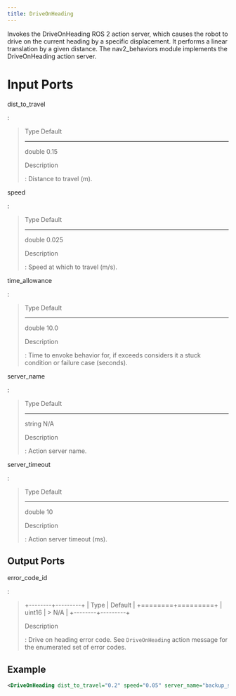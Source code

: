 ```yaml
---
title: DriveOnHeading
---
```


Invokes the DriveOnHeading ROS 2 action server, which causes the robot to drive on the current heading by a specific displacement. It performs a linear translation by a given distance. The nav2_behaviors module implements the DriveOnHeading action server.

# Input Ports

dist_to_travel

:   

>   Type     Default
>   -------- ---------
>   double   0.15
>
> Description
>
> :   Distance to travel (m).

speed

:   

>   Type     Default
>   -------- ---------
>   double   0.025
>
> Description
>
> :   Speed at which to travel (m/s).

time_allowance

:   

>   Type     Default
>   -------- ---------
>   double   10.0
>
> Description
>
> :   Time to envoke behavior for, if exceeds considers it a stuck condition or failure case (seconds).

server_name

:   

>   Type     Default
>   -------- ---------
>   string   N/A
>
> Description
>
> :   Action server name.

server_timeout

:   

>   Type     Default
>   -------- ---------
>   double   10
>
> Description
>
> :   Action server timeout (ms).

## Output Ports

error_code_id

:   

> +--------+---------+
> | Type   | Default |
> +========+=========+
> | uint16 | > N/A   |
> +--------+---------+
>
> Description
>
> :   Drive on heading error code. See `DriveOnHeading` action message for the enumerated set of error codes.

## Example

``` xml
<DriveOnHeading dist_to_travel="0.2" speed="0.05" server_name="backup_server" server_timeout="10" error_code_id="{drive_on_heading_error_code}"/>
```
